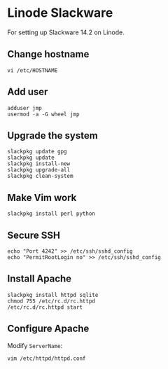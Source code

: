 # Linode Slackware

For setting up Slackware 14.2 on Linode.

## Change hostname

    vi /etc/HOSTNAME

## Add user

    adduser jmp
    usermod -a -G wheel jmp

## Upgrade the system

    slackpkg update gpg
    slackpkg update
    slackpkg install-new
    slackpkg upgrade-all
    slackpkg clean-system

## Make Vim work

    slackpkg install perl python

## Secure SSH

    echo "Port 4242" >> /etc/ssh/sshd_config
    echo "PermitRootLogin no" >> /etc/ssh/sshd_config

## Install Apache

    slackpkg install httpd sqlite
    chmod 755 /etc/rc.d/rc.httpd
    /etc/rc.d/rc.httpd start

## Configure Apache

Modify `ServerName`:

    vim /etc/httpd/httpd.conf

